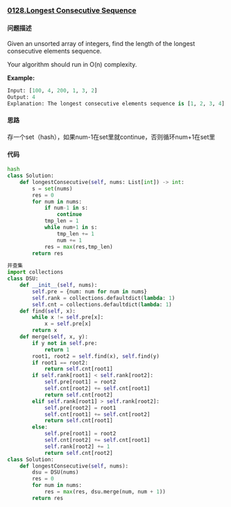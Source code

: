 ### [0128.Longest Consecutive Sequence](https://leetcode-cn.com/problems/longest-consecutive-sequence/)

#### 问题描述
Given an unsorted array of integers, find the length of the longest consecutive elements sequence.

Your algorithm should run in O(n) complexity.

**Example:**
```python
Input: [100, 4, 200, 1, 3, 2]
Output: 4
Explanation: The longest consecutive elements sequence is [1, 2, 3, 4]. Therefore its length is 4.
```

#### 思路
存一个set（hash），如果num-1在set里就continue，否则循环num+1在set里
#### 代码

```python
hash
class Solution:
    def longestConsecutive(self, nums: List[int]) -> int:
        s = set(nums)
        res = 0
        for num in nums:
            if num-1 in s:
                continue
            tmp_len = 1
            while num+1 in s:
                tmp_len += 1
                num += 1
            res = max(res,tmp_len)
        return res
```

```python
并查集
import collections
class DSU:
    def __init__(self, nums):
        self.pre = {num: num for num in nums}
        self.rank = collections.defaultdict(lambda: 1)
        self.cnt = collections.defaultdict(lambda: 1)
    def find(self, x):
        while x != self.pre[x]:
            x = self.pre[x]
        return x
    def merge(self, x, y):
        if y not in self.pre:
            return 1
        root1, root2 = self.find(x), self.find(y)
        if root1 == root2:
            return self.cnt[root1]
        if self.rank[root1] < self.rank[root2]:
            self.pre[root1] = root2
            self.cnt[root2] += self.cnt[root1]
            return self.cnt[root2]
        elif self.rank[root1] > self.rank[root2]:
            self.pre[root2] = root1
            self.cnt[root1] += self.cnt[root2]
            return self.cnt[root1]
        else:
            self.pre[root1] = root2
            self.cnt[root2] += self.cnt[root1]
            self.rank[root2] += 1
            return self.cnt[root2]
class Solution:
    def longestConsecutive(self, nums):
        dsu = DSU(nums)
        res = 0
        for num in nums:
            res = max(res, dsu.merge(num, num + 1))
        return res
```